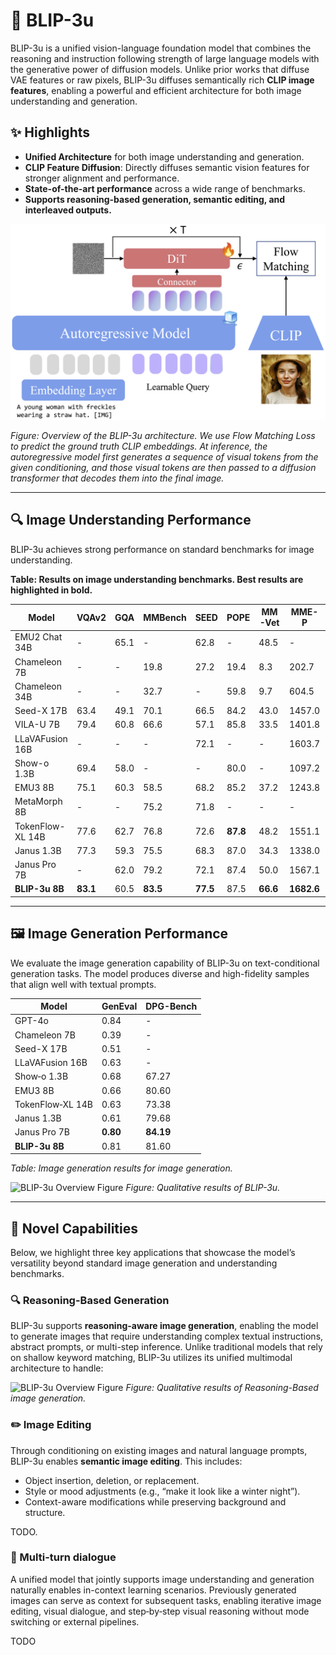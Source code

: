 # 🌌 BLIP-3u

BLIP-3u is a unified vision-language foundation model that combines the reasoning and instruction following strength of large language models with the generative power of diffusion models. Unlike prior works that diffuse VAE features or raw pixels, BLIP-3u diffuses semantically rich **CLIP image features**, enabling a powerful and efficient architecture for both image understanding and generation.

## ✨ Highlights

- **Unified Architecture** for both image understanding and generation.
- **CLIP Feature Diffusion**: Directly diffuses semantic vision features for stronger alignment and performance.
- **State-of-the-art performance** across a wide range of benchmarks.
- **Supports reasoning-based generation, semantic editing, and interleaved outputs.**

<p align="center">
  <img src="figure/overall_arch.png" alt="BLIP-3u Overview Figure" width="600"/>
</p>

*Figure: Overview of the BLIP-3u architecture. We use Flow Matching Loss to predict the ground truth CLIP embeddings. At inference, the autoregressive model first generates a sequence of visual tokens from the given conditioning, and those visual tokens are then passed to a diffusion transformer that decodes them into the final image.*





---

## 🔍 Image Understanding Performance

BLIP-3u achieves strong performance on standard benchmarks for image understanding.

**Table: Results on image understanding benchmarks. Best results are highlighted in bold.**

| Model             | VQAv2 | GQA  | MMBench | SEED | POPE | MM-Vet | MME-P   | MME-C   | MMMU | RWQA | TEXTVQA |
|------------------|-------|------|---------|------|------|--------|---------|---------|------|------|---------|
| EMU2 Chat 34B     | -     | 65.1 | -       | 62.8 | -    | 48.5   | -       | -       | 34.1 | -    | 66.6    |
| Chameleon 7B      | -     | -    | 19.8    | 27.2 | 19.4 | 8.3    | 202.7   | -       | 22.4 | 39.0 | 0.0     |
| Chameleon 34B     | -     | -    | 32.7    | -    | 59.8 | 9.7    | 604.5   | -       | 38.8 | 39.2 | 0.0     |
| Seed-X 17B        | 63.4  | 49.1 | 70.1    | 66.5 | 84.2 | 43.0   | 1457.0  | -       | 35.6 | -    | -       |
| VILA-U 7B         | 79.4  | 60.8 | 66.6    | 57.1 | 85.8 | 33.5   | 1401.8  | -       | 32.2 | 46.6 | 48.3    |
| LLaVAFusion 16B   | -     | -    | -       | 72.1 | -    | -      | 1603.7  | 367.8   | 41.7 | 60.0 | -       |
| Show-o 1.3B       | 69.4  | 58.0 | -       | -    | 80.0 | -      | 1097.2  | -       | 27.4 | -    | -       |
| EMU3 8B           | 75.1  | 60.3 | 58.5    | 68.2 | 85.2 | 37.2   | 1243.8  | 266.1   | 31.6 | 57.4 | 64.7    |
| MetaMorph 8B      | -     | -    | 75.2    | 71.8 | -    | -      | -       | -       | 41.8 | 58.3 | 60.5    |
| TokenFlow-XL 14B  | 77.6  | 62.7 | 76.8    | 72.6 | **87.8** | 48.2   | 1551.1  | 371.1   | 43.2 | 56.6 | 77.6    |
| Janus 1.3B        | 77.3  | 59.3 | 75.5    | 68.3 | 87.0 | 34.3   | 1338.0  | -       | 30.5 | -    | -       |
| Janus Pro 7B      | -     | 62.0 | 79.2    | 72.1 | 87.4 | 50.0   | 1567.1  | -       | 41.0 | -    | -       |
| **BLIP-3u 8B** | **83.1** | 60.5 | **83.5** | **77.5** | 87.5 | **66.6** | **1682.6** | **647.1** | **50.6** | **69.0** | **83.1** |


---

## 🖼️ Image Generation Performance

We evaluate the image generation capability of BLIP-3u on text-conditional generation tasks. The model produces diverse and high-fidelity samples that align well with textual prompts.

| Model              | GenEval | DPG-Bench |
|-------------------|---------|-----------|
| GPT-4o            | 0.84    | -         |
| Chameleon 7B      | 0.39    | -         |
| Seed-X 17B        | 0.51    | -         |
| LLaVAFusion 16B   | 0.63    | -         |
| Show‑o 1.3B       | 0.68    | 67.27     |
| EMU3 8B           | 0.66    | 80.60     |
| TokenFlow‑XL 14B  | 0.63    | 73.38     |
| Janus 1.3B        | 0.61    | 79.68     |
| Janus Pro 7B  | **0.80** | **84.19** |
| **BLIP-3u 8B** | 0.81 | 81.60         |

*Table: Image generation results for image generation.*



![BLIP-3u Overview Figure](figure/img_eval.png)
*Figure: Qualitative results of BLIP-3u.*


---

## 🧠 Novel Capabilities

Below, we highlight three key applications that showcase the model’s versatility beyond standard image generation and understanding benchmarks.

### 🔍 Reasoning-Based Generation

BLIP-3u supports **reasoning-aware image generation**, enabling the model to generate images that require understanding complex textual instructions, abstract prompts, or multi-step inference. Unlike traditional models that rely on shallow keyword matching, BLIP-3u utilizes its unified multimodal architecture to handle:


![BLIP-3u Overview Figure](reasoning.png)
*Figure: Qualitative results of Reasoning-Based image generation.*

### ✏️ Image Editing

Through conditioning on existing images and natural language prompts, BLIP-3u enables **semantic image editing**. This includes:

- Object insertion, deletion, or replacement.
- Style or mood adjustments (e.g., “make it look like a winter night”).
- Context-aware modifications while preserving background and structure.

TODO.

### 🔁 Multi-turn dialogue

A unified model that jointly supports image understanding and generation naturally enables in-context learning scenarios. Previously generated images can serve as context for subsequent tasks, enabling iterative image editing, visual dialogue, and step‑by‑step visual reasoning without mode switching or external pipelines.

TODO

<!--
## 🔧 Installation

```bash
git clone https://github.com/your-username/BLIP-3u.git
cd BLIP-3u
pip install -r requirements.txt
```
## 🚀 Getting Started

To quickly test BLIP-3u for either image understanding or image generation, follow the examples below.

### Image Understanding

Run zero-shot image classification on an input image:

```bash
python run_inference.py --task image_classification --input example.jpg
```
### Image Generation

Generate an image from a text prompt:

```bash
python generate_image.py --prompt "A mountain village under the stars"
```
-->
